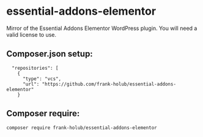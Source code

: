 # essential-addons-elementor
Mirror of the Essential Addons Elementor WordPress plugin. You will need a valid license to use.

## Composer.json setup:
```
  "repositories": [
    {
      "type": "vcs",
      "url": "https://github.com/frank-holub/essential-addons-elementor"
    }
```

## Composer require:
```
composer require frank-holub/essential-addons-elementor
```
